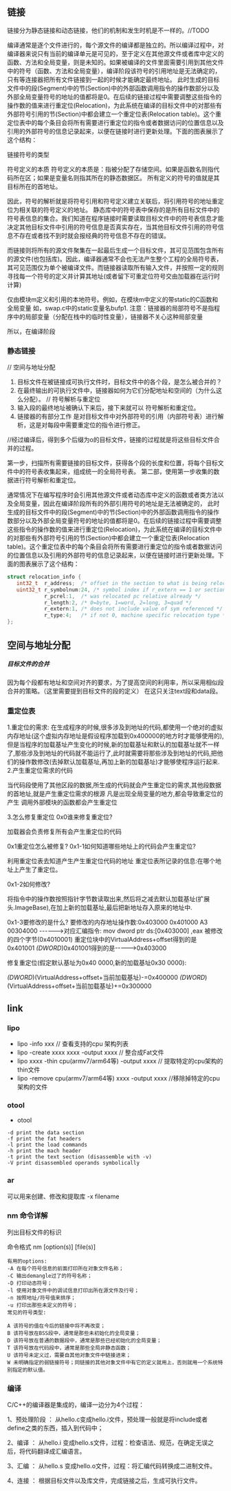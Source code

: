 ## 链接

链接分为静态链接和动态链接，他们的机制和发生时机是不一样的。//TODO


编译通常是逐个文件进行的，每个源文件的编译都是独立的。所以编译过程中，对编译器来说只有当前的编译单元是可见的，至于定义在其他源文件或者库中定义的函数、方法和全局变量，则是未知的。如果被编译的文件里面需要引用到其他文件中的符号（函数、方法和全局变量），编译阶段该符号的引用地址是无法确定的，只有等连接器把所有文件链接到一起的时候才能确定最终地址。
此时生成的目标文件中的段(Segment)中的节(Section)中的外部函数调用指令的操作数部分以及外部全局变量符号的地址的值都将是0。在后续的链接过程中需要调整这些指令的操作数的值来进行重定位(Relocation)，为此系统在编译的目标文件中的对那些有外部符号引用的节(Section)中都会建立一个重定位表(Relocation table)。这个重定位表中的每个条目会将所有需要进行重定位的指令或者数据访问的位置信息以及引用的外部符号的信息记录起来，以便在链接时进行更新处理。下面的图表展示了这个结构：




链接符号的类型

符号定义的本质
符号定义的本质是：指被分配了存储空间。如果是函数名则指代码所在区；如果是变量名则指其所在的静态数据区。
所有定义的符号的值就是其目标所在的首地址。

因此，符号的解析就是将符号引用和符号定义建立关联后，将引用符号的地址重定位为相关联的符号定义的地址。
静态库中的符号表中保存的是所有目标文件中的符号表信息的集合。我们知道在程序链接时需要读取目标文件中的符号表信息才能决定其他目标文件中引用的符号信息是否真实存在，当其他目标文件引用的符号信息不存在或者找不到时就会报经典的符号信息不存在的错误。

而链接则将所有的源文件聚集在一起最后生成一个目标文件，其可见范围包含所有的源文件(也包括库)。因此，编译器通常不会也无法产生整个工程的全局符号表，其可见范围仅为单个被编译文件。而链接器读取所有输入文件，并按照一定的规则寻找每一个符号的定义并计算其地址(或者留下可重定位符号交由加载器在运行时计算)


仅由模块m定义和引用的本地符号。例如，在模块m中定义的带static的C函数和全局变量
如，swap.c中的static变量名bufp1.
注意：链接器的局部符号不是指程序中的局部变量（分配在栈中的临时性变量），链接器不关心这种局部变量



所以，在编译阶段

### 静态链接
// 空间与地址分配
1. 目标文件在被链接成可执行文件时，目标文件中的各个段，是怎么被合并的？
2. 在最终输出的可执行文件中，链接器如何为它们分配地址和空间的（为什么这么分配）。
// 符号解析与重定位
3. 输入段的最终地址被确认下来后，接下来就可以 符号解析和重定位。
4. 链接器的有部分工作 是对目标文件中对外部符号的引用（内部符号表）进行解析，这是对每段中需要重定位的指令进行修正。

//经过编译后，得到多个后缀为o的目标文件，链接的过程就是将这些目标文件合并的过程。

第一步，扫描所有需要链接的目标文件，获得各个段的长度和位置，将每个目标文件中的符号表收集起来，组成统一的全局符号表。
第二部，使用第一步收集的数据进行符号解析和重定位。


通常情况下在编写程序时会引用其他源文件或者动态库中定义的函数或者类方法以及全局变量，因此在编译阶段所有的外部引用符号的地址是无法被确定的，
此时生成的目标文件中的段(Segment)中的节(Section)中的外部函数调用指令的操作数部分以及外部全局变量符号的地址的值都将是0。在后续的链接过程中需要调整这些指令的操作数的值来进行重定位(Relocation)，为此系统在编译的目标文件中的对那些有外部符号引用的节(Section)中都会建立一个重定位表(Relocation table)。这个重定位表中的每个条目会将所有需要进行重定位的指令或者数据访问的位置信息以及引用的外部符号的信息记录起来，以便在链接时进行更新处理。下面的图表展示了这个结构：

```c
struct relocation_info {
   int32_t	r_address;	/* offset in the section to what is being relocated */
   uint32_t r_symbolnum:24,	/* symbol index if r_extern == 1 or section ordinal if r_extern == 0 */
            r_pcrel:1, 	/* was relocated pc relative already */
		    r_length:2,	/* 0=byte, 1=word, 2=long, 3=quad */
		    r_extern:1,	/* does not include value of sym referenced */
		    r_type:4;	/* if not 0, machine specific relocation type */
};
```


## 空间与地址分配
##### 目标文件的合并
因为每个段都有地址和空间对齐的要求，为了提高空间的利用率，所以采用相似段合并的策略。（这里需要提到目标文件的段的定义）
在这只关注text段和data段。




#####

### 重定位表


1.重定位的需求:
在生成程序的时候,很多涉及到地址的代码,都使用一个绝对的虚拟内存地址(这个虚拟内存地址是假设程序加载到0x400000的地方时才能够使用的),但是当程序的加载基址产生变化的时候,新的加载基址和默认的加载基址就不一样了,那些涉及到地址的代码就不能运行了,此时就需要将那些涉及到地址的代码,把他们的操作数修改(去掉默认加载基址,再加上新的加载基址)才能够使程序运行起来.
2.产生重定位需求的代码

当代码段使用了其他区段的数据,所生成的代码就会产生重定位的需求,其他段数据的首地址,就是产生重定位需求的根源
凡是出现全局变量的地方,都会导致重定位的产生
调用外部模块的函数都会产生重定位

3.怎么修复重定位
0x0谁来修复重定位?

加载器会负责修复所有会产生重定位的代码

0x1重定位怎么被修复?
0x1-1如何知道哪些地址上的代码会产生重定位?

利用重定位表去知道产生产生重定位代码的地址
重定位表所记录的信息:在哪个地址上产生了重定位。

0x1-2如何修改?

将指令中的操作数按照指针字节数读取出来,然后将之减去默认加载基址(扩展头.ImageBase),在加上新的加载基址,最后把新地址存入原来的地址中.

0x1-3要修改的是什么?
要修改的内存地址操作数:0x403000
0x401000 A3 00304000 ------>对应汇编指令: mov dword ptr ds:[0x403000] ,eax
被修改的四个字节(0x4010001)
重定位块中的VirtualAddress+offset得到的是0x401001
*(DWORD*)0x401001得到的是----->0x403000

修复重定位(假定默认基址为0x40 0000,新的加载基址0x30 0000):

*(DWORD*)(VirtualAddress+offset+当前加载基址)-=0x400000
*(DWORD*)(VirtualAddress+offset+当前加载基址)+=0x300000




## link 

### lipo 
* lipo -info xxx                                    // 查看支持的cpu 架构列表
* lipo -create xxxx  xxxx  -output xxxx             // 整合成Fat文件
* lipo xxxx -thin cpu(armv7/arm64等)  -output  xxxx  // 提取特定的cpu架构的thin文件
* lipo -remove cpu(armv7/arm64等) xxxx -output  xxxx //移除掉特定的cpu架构的文件

### otool
* otool 
```shell
-d print the data section 
-f print the fat headers 
-l print the load commands
-h print the mach header
-t print the text section (disassemble with -v)
-V print disassembled operands symbolically
```

### ar
可以用来创建、修改和提取库
-x filename

### nm 命令详解
列出目标文件的标识

命令格式
nm [option(s)] [file(s)]

```
有用的options:
-A 在每个符号信息的前面打印所在对象文件名称；
-C 输出demangle过了的符号名称；
-D 打印动态符号；
-l 使用对象文件中的调试信息打印出所在源文件及行号；
-n 按照地址/符号值来排序；
-u 打印出那些未定义的符号；
常见的符号类型:

A 该符号的值在今后的链接中将不再改变；
B 该符号放在BSS段中，通常是那些未初始化的全局变量；
D 该符号放在普通的数据段中，通常是那些已经初始化的全局变量；
T 该符号放在代码段中，通常是那些全局非静态函数；
U 该符号未定义过，需要自其他对象文件中链接进来；
W 未明确指定的弱链接符号；同链接的其他对象文件中有它的定义就用上，否则就用一个系统特别指定的默认值。
```

### 编译
C/C++的编译器是集成的，编译一边分为4个过程：

1、预处理阶段 ： 从hello.c变成hello.i文件，预处理一般就是将include或者define之类的东西，插入到代码中；

2、编译 ： 从hello.i 变成hello.s文件，过程：检查语法、规范，在确定无误之后，将代码翻译成汇编语言。

3、汇编 ： 从hello.s 变成hello.o文件，过程：将汇编代码转换成二进制文件。

4、连接 ： 根据目标文件以及库文件，完成链接之后，生成可执行文件。


